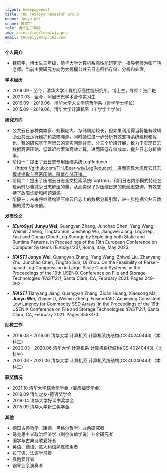 ```yaml
---
layout: homepagepost
title: THU FASTsys Research Group
ename: Junyu Wei
cname: 魏钧宇
role: 博士生三年级
img: assets/img/team/wjy.png
email: thuweijy@vip.163.com
---
```

**个人简介**
* 魏钧宇，博士生三年级，清华大学计算机系高性能研究所，指导老师为张广艳老师。当前主要研究方向为大规模公共云日志归档存储、分析和处理。

**学术经历**
* 2019.09 - 至今，清华大学计算机系高性能研究所，博士生，导师：张广艳
* 2020.03 - 至今，阿里巴巴学术合作实习生
* 2016.09 - 2019.06，清华大学人文学院哲学系（哲学学士学位）
* 2015.09 - 2019.06，清华大学计算机系（工学学士学位）

**研究方向**
* 公共云日志种类繁多、规模庞大、存储周期较长，但如果利用得当将能有效辅助公共云运行维护和故障溯源，同时通过进一步分析有效支持系统建模和优化。我的研究基于阿里云的真实问题背景，分三个阶段开展，致力于实现日志数据高密压缩、低延迟检索和高效计算，进而降低存储成本，提升日志分析效率。
* 阶段一：提出了云日志专用压缩系统LogReducer（https://github.com/THUBear-wjy/LogReducer），进而实现大规模云日志模式提取与高密压缩，降低存储开销。
* 阶段二：提出了压缩云日志全文检索系统LogGrep，利用日志内部模式特征在检索时尽量减少日志解压的量，从而实现了对压缩日志的低延迟查询，有效支持了故障诊断和问题溯源。
* 阶段三：未来将继续构建压缩云日志上的数据分析引擎，进一步挖掘公共云数据的潜力与价值。

**发表论文**
* ***[EuroSys]*** **Junyu Wei**, Guangyan Zhang, Junchao Chen, Yang Wang, Weimin Zheng, Tingtao Sun, Jiesheng Wu, Jiangwei Jiang. LogGrep: Fast and Cheap Cloud Log Storage by Exploiting both Static and Runtime Patterns. in Proceedings of the 18th European Conference on Computer Systems *(EuroSys'23)*, Roma, Italy, May 2023.

* ***[FAST]*** **Junyu Wei**, Guangyan Zhang, Yang Wang, Zhiwei Liu, Zhanyang Zhu, Junchao Chen, Tingtao Sun, Qi Zhou. On the Feasibility of Parser-based Log Compression in Large-Scale Cloud Systems. in the Proceedings of the 19th USENIX Conference on File and Storage Technologies *(FAST'21)*, Santa Clara, CA, February 2021. Pages 249-262.

* ***[FAST]*** Tianyang Jiang, Guangyan Zhang, Zican Huang, Xiaosong Ma, **Junyu Wei**, Zhiyue Li, Weimin Zheng. FusionRAID: Achieving Consistent Low Latency for Commodity SSD Arrays. in the Proceedings of the 19th USENIX Conference on File and Storage Technologies *(FAST'21)*, Santa Clara, CA, February 2021. Pages 355-370.

**助教工作**
* 2019.03 - 2019.06 清华大学 计算机系 计算机系统结构(CS 40240443)（本科生）
* 2020.03 - 2020.06 清华大学 计算机系 计算机系统结构(CS 40240443)（本科生）
* 2021.03 - 2021.06 清华大学 计算机系 计算机系统结构(CS 40240443)（本科生）

**获奖情况**
* 2021.10 清华大学综合奖学金（姜彦福奖学金）
* 2019.09 清华之友-德语奖学金
* 2019.04 清华大学好读书奖学金
* 2015.09 清华大学新生奖学金

**其他**
* 德国古典哲学（康德、黑格尔哲学）业余研究者
* 马克思主义政治经济学（剩余价值学说）业余研究者
* 国学与古典诗歌爱好者
* 英语、德语、意大利语熟练使用者
* 拉丁语、法语学习者
* 晨跑爱好者
* 钢琴业余演奏者
